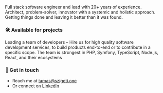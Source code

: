 Full stack software engineer and lead with 20+ years of experience. Architect, problem-solver, innovator with a systemic and holistic approach. Getting things done and leaving it better than it was found.

### 🛠 Available for projects

Leading a team of developers – Hire us for high quality software development services, to build products end-to-end or to contribute in a specific scope.
The team is strongest in PHP, Symfony, TypeScript, Node.js, React, and their ecosystems

### 💬 Get in touch

- Reach me at [tamas@szigeti.one](mailto:tamas@szigeti.one)
- Or connect on [LinkedIn](https://www.linkedin.com/in/szigeti/)
